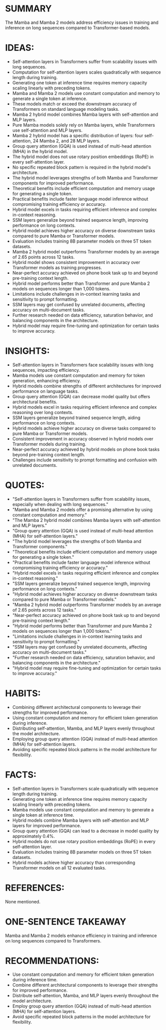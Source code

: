 # SUMMARY
The Mamba and Mamba 2 models address efficiency issues in training and inference on long sequences compared to Transformer-based models.

# IDEAS:
- Self-attention layers in Transformers suffer from scalability issues with long sequences.
- Computation for self-attention layers scales quadratically with sequence length during training.
- Generating one token at inference time requires memory capacity scaling linearly with preceding tokens.
- Mamba and Mamba 2 models use constant computation and memory to generate a single token at inference.
- These models match or exceed the downstream accuracy of Transformers on standard language modeling tasks.
- Mamba 2 hybrid model combines Mamba layers with self-attention and MLP layers.
- Pure Mamba models solely rely on Mamba layers, while Transformers use self-attention and MLP layers.
- Mamba 2 hybrid model has a specific distribution of layers: four self-attention, 24 Mamba 2, and 28 MLP layers.
- Group query attention (GQA) is used instead of multi-head attention (MHA) in the hybrid model.
- The hybrid model does not use rotary position embeddings (RoPE) in every self-attention layer.
- No specific repeated block pattern is required in the hybrid model's architecture.
- The hybrid model leverages strengths of both Mamba and Transformer components for improved performance.
- Theoretical benefits include efficient computation and memory usage for generating a single token.
- Practical benefits include faster language model inference without compromising training efficiency or accuracy.
- Hybrid model excels in tasks requiring efficient inference and complex in-context reasoning.
- SSM layers generalize beyond trained sequence length, improving performance on long contexts.
- Hybrid model achieves higher accuracy on diverse downstream tasks compared to pure Mamba or Transformer models.
- Evaluation includes training 8B parameter models on three 5T token datasets.
- Mamba 2 hybrid model outperforms Transformer models by an average of 2.65 points across 12 tasks.
- Hybrid model shows consistent improvement in accuracy over Transformer models as training progresses.
- Near-perfect accuracy achieved on phone book task up to and beyond pre-training context length.
- Hybrid model performs better than Transformer and pure Mamba 2 models on sequences longer than 1,000 tokens.
- Limitations include challenges in in-context learning tasks and sensitivity to prompt formatting.
- SSM layers may get confused by unrelated documents, affecting accuracy on multi-document tasks.
- Further research needed on data efficiency, saturation behavior, and balancing components in the architecture.
- Hybrid model may require fine-tuning and optimization for certain tasks to improve accuracy.

# INSIGHTS:
- Self-attention layers in Transformers face scalability issues with long sequences, impacting efficiency.
- Mamba models use constant computation and memory for token generation, enhancing efficiency.
- Hybrid models combine strengths of different architectures for improved performance on language tasks.
- Group query attention (GQA) can decrease model quality but offers architectural benefits.
- Hybrid models excel in tasks requiring efficient inference and complex reasoning over long contexts.
- SSM layers generalize beyond trained sequence length, aiding performance on long contexts.
- Hybrid models achieve higher accuracy on diverse tasks compared to pure Mamba or Transformer models.
- Consistent improvement in accuracy observed in hybrid models over Transformer models during training.
- Near-perfect accuracy achieved by hybrid models on phone book tasks beyond pre-training context length.
- Challenges include sensitivity to prompt formatting and confusion with unrelated documents.

# QUOTES:
- "Self-attention layers in Transformers suffer from scalability issues, especially when dealing with long sequences."
- "Mamba and Mamba 2 models offer a promising alternative by using constant computation and memory."
- "The Mamba 2 hybrid model combines Mamba layers with self-attention and MLP layers."
- "Group query attention (GQA) is used instead of multi-head attention (MHA) for self-attention layers."
- "The hybrid model leverages the strengths of both Mamba and Transformer components."
- "Theoretical benefits include efficient computation and memory usage for generating a single token."
- "Practical benefits include faster language model inference without compromising training efficiency or accuracy."
- "Hybrid model excels in tasks requiring efficient inference and complex in-context reasoning."
- "SSM layers generalize beyond trained sequence length, improving performance on long contexts."
- "Hybrid model achieves higher accuracy on diverse downstream tasks compared to pure Mamba or Transformer models."
- "Mamba 2 hybrid model outperforms Transformer models by an average of 2.65 points across 12 tasks."
- "Near-perfect accuracy achieved on phone book task up to and beyond pre-training context length."
- "Hybrid model performs better than Transformer and pure Mamba 2 models on sequences longer than 1,000 tokens."
- "Limitations include challenges in in-context learning tasks and sensitivity to prompt formatting."
- "SSM layers may get confused by unrelated documents, affecting accuracy on multi-document tasks."
- "Further research needed on data efficiency, saturation behavior, and balancing components in the architecture."
- "Hybrid model may require fine-tuning and optimization for certain tasks to improve accuracy."

# HABITS:
- Combining different architectural components to leverage their strengths for improved performance.
- Using constant computation and memory for efficient token generation during inference.
- Distributing self-attention, Mamba, and MLP layers evenly throughout the model architecture.
- Employing group query attention (GQA) instead of multi-head attention (MHA) for self-attention layers.
- Avoiding specific repeated block patterns in the model architecture for flexibility.

# FACTS:
- Self-attention layers in Transformers scale quadratically with sequence length during training.
- Generating one token at inference time requires memory capacity scaling linearly with preceding tokens.
- Mamba models use constant computation and memory to generate a single token at inference time.
- Hybrid models combine Mamba layers with self-attention and MLP layers for improved performance.
- Group query attention (GQA) can lead to a decrease in model quality by approximately 0.4%.
- Hybrid models do not use rotary position embeddings (RoPE) in every self-attention layer.
- Evaluation includes training 8B parameter models on three 5T token datasets.
- Hybrid models achieve higher accuracy than corresponding Transformer models on all 12 evaluated tasks.

# REFERENCES:
None mentioned.

# ONE-SENTENCE TAKEAWAY
Mamba and Mamba 2 models enhance efficiency in training and inference on long sequences compared to Transformers.

# RECOMMENDATIONS:
- Use constant computation and memory for efficient token generation during inference time.
- Combine different architectural components to leverage their strengths for improved performance.
- Distribute self-attention, Mamba, and MLP layers evenly throughout the model architecture.
- Employ group query attention (GQA) instead of multi-head attention (MHA) for self-attention layers.
- Avoid specific repeated block patterns in the model architecture for flexibility.
